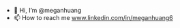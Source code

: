- 👋 Hi, I’m @meganhuang
- 📫 How to reach me www.linkedin.com/in/meganhuang6

<!---
meganhuang/meganhuang is a ✨ special ✨ repository because its `README.md` (this file) appears on your GitHub profile.
You can click the Preview link to take a look at your changes.
--->
